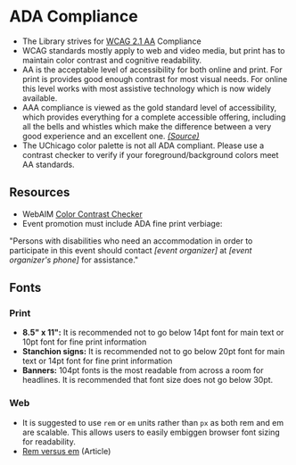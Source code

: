 # ADA Compliance
* The Library strives for [WCAG 2.1 AA](https://www.w3.org/TR/WCAG21/#requirements-for-wcag-2-1) Compliance
* WCAG standards mostly apply to web and video media, but print has to maintain color contrast and cognitive readability.
* AA is the acceptable level of accessibility for both online and print. For print is provides good enough contrast for most visual needs. For online this level works with most assistive technology which is now widely available.
* AAA compliance is viewed as the gold standard level of accessibility, which provides everything for a complete accessible offering, including all the bells and whistles which make the difference between a very good experience and an excellent one.
[_(Source)_](https://digitalaccessibilitycentre.org/index.php/blog/20-diary/187-the-icing-on-the-cake-the-difference-between-aa-and-aaa-compliance)
* The UChicago color palette is not all ADA compliant. Please use a contrast checker to verify if your foreground/background colors meet AA standards.

## Resources
* WebAIM [Color Contrast Checker](https://webaim.org/resources/contrastchecker/)
* Event promotion must include ADA fine print verbiage:

"Persons with disabilities who need an accommodation in order to participate in this
event should contact _[event organizer]_ at _[event organizer's phone]_ for assistance."

## Fonts
### Print
* **8.5" x 11":** It is recommended not to go below 14pt font for main text or 10pt font for fine print information
* **Stanchion signs:** It is recommended not to go below 20pt font for main text or 14pt font for fine print information
* **Banners:** 104pt fonts is the most readable from across a room for headlines. It is recommended that font size does not go below 30pt.

### Web
* It is suggested to use `rem` or `em` units rather than `px` as both rem and em are scalable. This allows users to easily embiggen browser font sizing for readability.
* [Rem versus em](https://j.eremy.net/confused-about-rem-and-em/) (Article)
